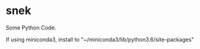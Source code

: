 # snek
Some Python Code.

If using miniconda3, install to "~/miniconda3/lib/python3.6/site-packages"
